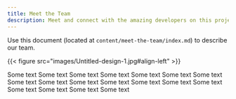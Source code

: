 ```yaml
---
title: Meet the Team
description: Meet and connect with the amazing developers on this project
---
```


Use this document (located at `content/meet-the-team/index.md`) to describe our team.


{{< figure src="images/Untitled-design-1.jpg#align-left" >}}

Some text Some text Some text Some text Some text Some text Some text Some text Some text Some text Some text Some text Some text Some text Some text Some text Some text Some text